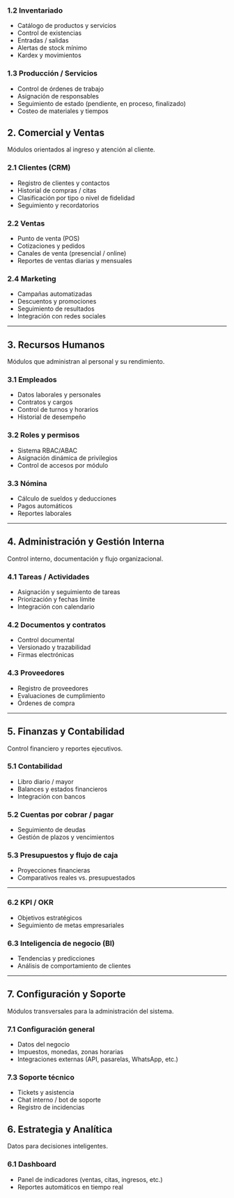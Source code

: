 ### 1.2 Inventariado

* Catálogo de productos y servicios
* Control de existencias
* Entradas / salidas
* Alertas de stock mínimo
* Kardex y movimientos

### 1.3 Producción / Servicios

* Control de órdenes de trabajo
* Asignación de responsables
* Seguimiento de estado (pendiente, en proceso, finalizado)
* Costeo de materiales y tiempos


## **2. Comercial y Ventas**

Módulos orientados al ingreso y atención al cliente.

### 2.1 Clientes (CRM)

* Registro de clientes y contactos
* Historial de compras / citas
* Clasificación por tipo o nivel de fidelidad
* Seguimiento y recordatorios

### 2.2 Ventas

* Punto de venta (POS)
* Cotizaciones y pedidos
* Canales de venta (presencial / online)
* Reportes de ventas diarias y mensuales


### 2.4 Marketing

* Campañas automatizadas
* Descuentos y promociones
* Seguimiento de resultados
* Integración con redes sociales

---

## **3. Recursos Humanos**

Módulos que administran al personal y su rendimiento.

### 3.1 Empleados

* Datos laborales y personales
* Contratos y cargos
* Control de turnos y horarios
* Historial de desempeño

### 3.2 Roles y permisos

* Sistema RBAC/ABAC
* Asignación dinámica de privilegios
* Control de accesos por módulo

### 3.3 Nómina

* Cálculo de sueldos y deducciones
* Pagos automáticos
* Reportes laborales

---


## **4. Administración y Gestión Interna**

Control interno, documentación y flujo organizacional.

### 4.1 Tareas / Actividades

* Asignación y seguimiento de tareas
* Priorización y fechas límite
* Integración con calendario

### 4.2 Documentos y contratos

* Control documental
* Versionado y trazabilidad
* Firmas electrónicas

### 4.3 Proveedores

* Registro de proveedores
* Evaluaciones de cumplimiento
* Órdenes de compra

---

## **5. Finanzas y Contabilidad**

Control financiero y reportes ejecutivos.

### 5.1 Contabilidad

* Libro diario / mayor
* Balances y estados financieros
* Integración con bancos

### 5.2 Cuentas por cobrar / pagar

* Seguimiento de deudas
* Gestión de plazos y vencimientos

### 5.3 Presupuestos y flujo de caja

* Proyecciones financieras
* Comparativos reales vs. presupuestados

---





### 6.2 KPI / OKR

* Objetivos estratégicos
* Seguimiento de metas empresariales

### 6.3 Inteligencia de negocio (BI)

* Tendencias y predicciones
* Análisis de comportamiento de clientes

---








## **7. Configuración y Soporte**

Módulos transversales para la administración del sistema.

### 7.1 Configuración general

* Datos del negocio
* Impuestos, monedas, zonas horarias
* Integraciones externas (API, pasarelas, WhatsApp, etc.)






### 7.3 Soporte técnico

* Tickets y asistencia
* Chat interno / bot de soporte
* Registro de incidencias

## **6. Estrategia y Analítica**

Datos para decisiones inteligentes.

### 6.1 Dashboard

* Panel de indicadores (ventas, citas, ingresos, etc.)
* Reportes automáticos en tiempo real